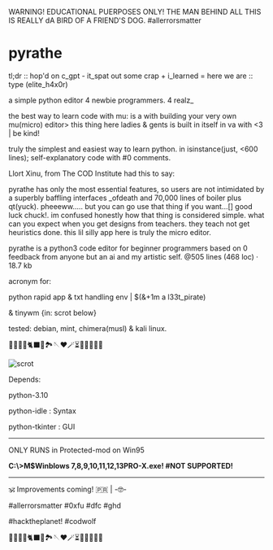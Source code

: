 WARNING! EDUCATIONAL PUERPOSES ONLY! THE MAN BEHIND ALL THIS IS REALLY dA BIRD OF A FRIEND'S DOG. #allerrorsmatter

# pyrathe

tl;dr :: hop'd on c_gpt - it_spat out some crap + i_learned = here we are :: type (elite_h4x0r)

a simple python editor 4 newbie programmers. 4 realz_

the best way to learn code with mu: is a with building your very own mu(micro) editor> this thing here ladies & gents is built in itself in va with <3 | be kind!

truly the simplest and easiest way to learn python. in isinstance(just, <600 lines); self-explanatory code with #0 comments.

Llort Xinu, from The COD Institute had this to say:

pyrathe has only the most essential features, so users are not intimidated by a superbly baffling interfaces _ofdeath and 70,000 lines of boiler plus qt(yuck). pheeeww..... but you can go use that thing if you want...[] good luck chuck!. im confused honestly how that thing is considered simple. what can you expect when you get designs from teachers. they teach not get heuristics done. this lil silly app here is truly the micro editor.

pyrathe is a python3 code editor for beginner programmers based on 0 feedback from anyone but an ai and my artistic self. @505 lines (468 loc) · 18.7 kb

acronym for:

python rapid app & txt handling env | $(&+1m a l33t_pirate)

& tinywm {in: scrot below}

tested: debian, mint, chimera(musl) & kali linux.

🐡🐧🐍🐚🐈‍⬛🦤🏞🪡♥️🪄⏳️🎲🎯🧩🏅🎉

![scrot](https://github.com/hardkorebob/pyrhate/blob/main/scrot.png)

Depends:

  python-3.10
  
  python-idle : Syntax
  
  python-tkinter : GUI
  
---

ONLY RUNS in Protected-mod on Win95

**C:\\>M$Winblows 7,8,9,10,11,12,13PRO-X.exe! #NOT SUPPORTED!**

---

🕉 Improvements coming! 🇵🇷 | -🤓-


#allerrorsmatter #0xfu #dfc #ghd

#hacktheplanet! #codwolf

🐡🐧🐍🐚🐈‍⬛🦤🏞🪡♥️🪄⏳️🎲🎯🧩🏅🎉
